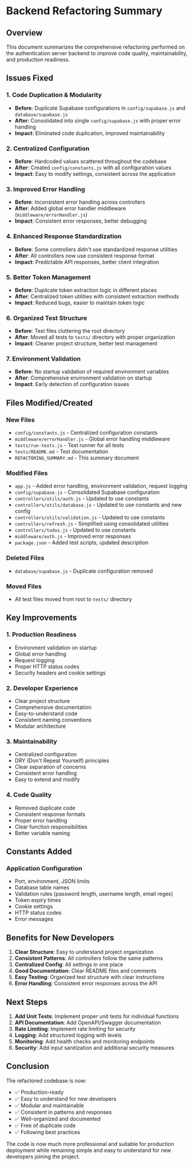 # Backend Refactoring Summary

## Overview
This document summarizes the comprehensive refactoring performed on the authentication server backend to improve code quality, maintainability, and production readiness.

## Issues Fixed

### 1. **Code Duplication & Modularity**
- **Before**: Duplicate Supabase configurations in `config/supabase.js` and `database/supabase.js`
- **After**: Consolidated into single `config/supabase.js` with proper error handling
- **Impact**: Eliminated code duplication, improved maintainability

### 2. **Centralized Configuration**
- **Before**: Hardcoded values scattered throughout the codebase
- **After**: Created `config/constants.js` with all configuration values
- **Impact**: Easy to modify settings, consistent across the application

### 3. **Improved Error Handling**
- **Before**: Inconsistent error handling across controllers
- **After**: Added global error handler middleware (`middleware/errorHandler.js`)
- **Impact**: Consistent error responses, better debugging

### 4. **Enhanced Response Standardization**
- **Before**: Some controllers didn't use standardized response utilities
- **After**: All controllers now use consistent response format
- **Impact**: Predictable API responses, better client integration

### 5. **Better Token Management**
- **Before**: Duplicate token extraction logic in different places
- **After**: Centralized token utilities with consistent extraction methods
- **Impact**: Reduced bugs, easier to maintain token logic

### 6. **Organized Test Structure**
- **Before**: Test files cluttering the root directory
- **After**: Moved all tests to `tests/` directory with proper organization
- **Impact**: Cleaner project structure, better test management

### 7. **Environment Validation**
- **Before**: No startup validation of required environment variables
- **After**: Comprehensive environment validation on startup
- **Impact**: Early detection of configuration issues

## Files Modified/Created

### New Files
- `config/constants.js` - Centralized configuration constants
- `middleware/errorHandler.js` - Global error handling middleware
- `tests/run-tests.js` - Test runner for all tests
- `tests/README.md` - Test documentation
- `REFACTORING_SUMMARY.md` - This summary document

### Modified Files
- `app.js` - Added error handling, environment validation, request logging
- `config/supabase.js` - Consolidated Supabase configuration
- `controllers/utils/auth.js` - Updated to use constants
- `controllers/utils/database.js` - Updated to use constants and new config
- `controllers/utils/validation.js` - Updated to use constants
- `controllers/refresh.js` - Simplified using consolidated utilities
- `controllers/todos.js` - Updated to use constants
- `middleware/auth.js` - Improved error responses
- `package.json` - Added test scripts, updated description

### Deleted Files
- `database/supabase.js` - Duplicate configuration removed

### Moved Files
- All test files moved from root to `tests/` directory

## Key Improvements

### 1. **Production Readiness**
- Environment validation on startup
- Global error handling
- Request logging
- Proper HTTP status codes
- Security headers and cookie settings

### 2. **Developer Experience**
- Clear project structure
- Comprehensive documentation
- Easy-to-understand code
- Consistent naming conventions
- Modular architecture

### 3. **Maintainability**
- Centralized configuration
- DRY (Don't Repeat Yourself) principles
- Clear separation of concerns
- Consistent error handling
- Easy to extend and modify

### 4. **Code Quality**
- Removed duplicate code
- Consistent response formats
- Proper error handling
- Clear function responsibilities
- Better variable naming

## Constants Added

### Application Configuration
- Port, environment, JSON limits
- Database table names
- Validation rules (password length, username length, email regex)
- Token expiry times
- Cookie settings
- HTTP status codes
- Error messages

## Benefits for New Developers

1. **Clear Structure**: Easy to understand project organization
2. **Consistent Patterns**: All controllers follow the same patterns
3. **Centralized Config**: All settings in one place
4. **Good Documentation**: Clear README files and comments
5. **Easy Testing**: Organized test structure with clear instructions
6. **Error Handling**: Consistent error responses across the API

## Next Steps

1. **Add Unit Tests**: Implement proper unit tests for individual functions
2. **API Documentation**: Add OpenAPI/Swagger documentation
3. **Rate Limiting**: Implement rate limiting for security
4. **Logging**: Add structured logging with levels
5. **Monitoring**: Add health checks and monitoring endpoints
6. **Security**: Add input sanitization and additional security measures

## Conclusion

The refactored codebase is now:
- ✅ Production-ready
- ✅ Easy to understand for new developers
- ✅ Modular and maintainable
- ✅ Consistent in patterns and responses
- ✅ Well-organized and documented
- ✅ Free of duplicate code
- ✅ Following best practices

The code is now much more professional and suitable for production deployment while remaining simple and easy to understand for new developers joining the project.
